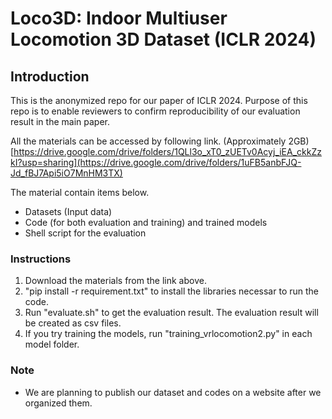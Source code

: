 # Loco3D: Indoor Multiuser Locomotion 3D Dataset (ICLR 2024)

## Introduction

This is the anonymized repo for our paper of ICLR 2024.
Purpose of this repo is to enable reviewers to confirm reproducibility of our evaluation result in the main paper.

All the materials can be accessed by following link. (Approximately 2GB)
[https://drive.google.com/drive/folders/1QLl3o_xT0_zUETv0Acyj_iEA_ckkZzkI?usp=sharing](https://drive.google.com/drive/folders/1uFB5anbFJQ-Jd_fBJ7Api5iO7MnHM3TX)

The material contain items below.
- Datasets (Input data)
- Code (for both evaluation and training) and trained models
- Shell script for the evaluation

### Instructions 

1. Download the materials from the link above.
2. "pip install -r requirement.txt" to install the libraries necessar to run the code.
4. Run "evaluate.sh" to get the evaluation result. The evaluation result will be created as csv files.
5. If you try training the models, run "training_vrlocomotion2.py" in each model folder.

### Note
- We are planning to publish our dataset and codes on a website after we organized them.
